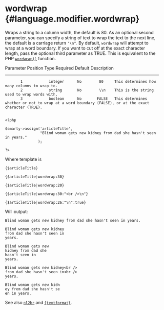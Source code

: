wordwrap {#language.modifier.wordwrap}
========

Wraps a string to a column width, the default is 80. As an optional
second parameter, you can specify a string of text to wrap the text to
the next line, the default is a carriage return `"\n"`. By default,
`wordwrap` will attempt to wrap at a word boundary. If you want to cut
off at the exact character length, pass the optional third parameter as
TRUE. This is equivalent to the PHP
[`wordwrap()`](https://www.php.net/wordwrap) function.

   Parameter Position    Type     Required   Default  Description
  -------------------- --------- ---------- --------- ------------------------------------------------------------------------------------------------------
           1            integer      No        80     This determines how many columns to wrap to.
           2            string       No        \\n    This is the string used to wrap words with.
           3            boolean      No       FALSE   This determines whether or not to wrap at a word boundary (FALSE), or at the exact character (TRUE).


    <?php

    $smarty->assign('articleTitle',
                    "Blind woman gets new kidney from dad she hasn't seen in years."
                   );

    ?>

       

Where template is


    {$articleTitle}

    {$articleTitle|wordwrap:30}

    {$articleTitle|wordwrap:20}

    {$articleTitle|wordwrap:30:"<br />\n"}

    {$articleTitle|wordwrap:26:"\n":true}

       

Will output:


    Blind woman gets new kidney from dad she hasn't seen in years.

    Blind woman gets new kidney
    from dad she hasn't seen in
    years.

    Blind woman gets new
    kidney from dad she
    hasn't seen in
    years.

    Blind woman gets new kidney<br />
    from dad she hasn't seen in<br />
    years.

    Blind woman gets new kidn
    ey from dad she hasn't se
    en in years.

       

See also [`nl2br`](#language.modifier.nl2br) and
[`{textformat}`](#language.function.textformat).

